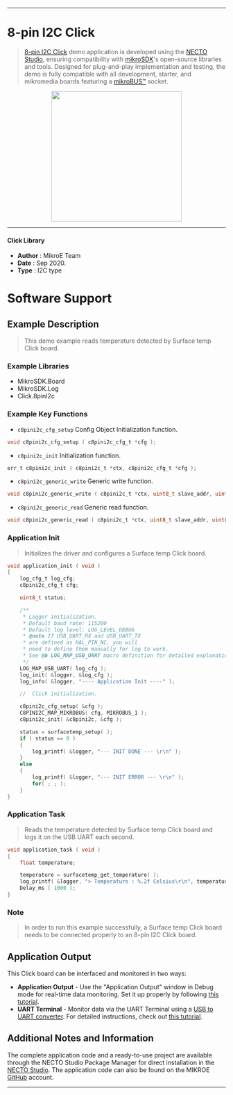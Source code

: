 
---
# 8-pin I2C Click

> [8-pin I2C Click](https://www.mikroe.com/?pid_product=MIKROE-4241) demo application is developed using
the [NECTO Studio](https://www.mikroe.com/necto), ensuring compatibility with [mikroSDK](https://www.mikroe.com/mikrosdk)'s
open-source libraries and tools. Designed for plug-and-play implementation and testing, the demo is fully compatible with
all development, starter, and mikromedia boards featuring a [mikroBUS&trade;](https://www.mikroe.com/mikrobus) socket.

<p align="center">
  <img src="https://www.mikroe.com/?pid_product=MIKROE-4241&image=1" height=300px>
</p>

---

#### Click Library

- **Author**        : MikroE Team
- **Date**          : Sep 2020.
- **Type**          : I2C type

# Software Support

## Example Description

> This demo example reads temperature detected by Surface temp Click board.

### Example Libraries

- MikroSDK.Board
- MikroSDK.Log
- Click.8pinI2c

### Example Key Functions

- `c8pini2c_cfg_setup` Config Object Initialization function. 
```c
void c8pini2c_cfg_setup ( c8pini2c_cfg_t *cfg );
``` 
 
- `c8pini2c_init` Initialization function. 
```c
err_t c8pini2c_init ( c8pini2c_t *ctx, c8pini2c_cfg_t *cfg );
```

- `c8pini2c_generic_write` Generic write function. 
```c
void c8pini2c_generic_write ( c8pini2c_t *ctx, uint8_t slave_addr, uint8_t reg, uint8_t *data_buf, uint8_t len );
```

- `c8pini2c_generic_read` Generic read function. 
```c
void c8pini2c_generic_read ( c8pini2c_t *ctx, uint8_t slave_addr, uint8_t reg, uint8_t *data_buf, uint8_t len );
```

### Application Init

> Initializes the driver and configures a Surface temp Click board.

```c
void application_init ( void )
{
    log_cfg_t log_cfg;
    c8pini2c_cfg_t cfg;

    uint8_t status;

    /** 
     * Logger initialization.
     * Default baud rate: 115200
     * Default log level: LOG_LEVEL_DEBUG
     * @note If USB_UART_RX and USB_UART_TX 
     * are defined as HAL_PIN_NC, you will 
     * need to define them manually for log to work. 
     * See @b LOG_MAP_USB_UART macro definition for detailed explanation.
     */
    LOG_MAP_USB_UART( log_cfg );
    log_init( &logger, &log_cfg );
    log_info( &logger, "---- Application Init ----" );

    //  Click initialization.

    c8pini2c_cfg_setup( &cfg );
    C8PINI2C_MAP_MIKROBUS( cfg, MIKROBUS_1 );
    c8pini2c_init( &c8pini2c, &cfg );

    status = surfacetemp_setup( );
    if ( status == 0 )
    {
        log_printf( &logger, "--- INIT DONE --- \r\n" );
    }
    else
    {
        log_printf( &logger, "--- INIT ERROR --- \r\n" );
        for( ; ; );
    }
}
```

### Application Task

> Reads the temperature detected by Surface temp Click board and logs it on the USB UART each second.

```c
void application_task ( void )
{
    float temperature;

    temperature = surfacetemp_get_temperature( );
    log_printf( &logger, "> Temperature : %.2f Celsius\r\n", temperature );
    Delay_ms ( 1000 );
}
```

### Note

> In order to run this example successfully, a Surface temp Click board needs to be connected properly to an 8-pin I2C Click board.

## Application Output

This Click board can be interfaced and monitored in two ways:
- **Application Output** - Use the "Application Output" window in Debug mode for real-time data monitoring.
Set it up properly by following [this tutorial](https://www.youtube.com/watch?v=ta5yyk1Woy4).
- **UART Terminal** - Monitor data via the UART Terminal using
a [USB to UART converter](https://www.mikroe.com/click/interface/usb?interface*=uart,uart). For detailed instructions,
check out [this tutorial](https://help.mikroe.com/necto/v2/Getting%20Started/Tools/UARTTerminalTool).

## Additional Notes and Information

The complete application code and a ready-to-use project are available through the NECTO Studio Package Manager for 
direct installation in the [NECTO Studio](https://www.mikroe.com/necto). The application code can also be found on
the MIKROE [GitHub](https://github.com/MikroElektronika/mikrosdk_click_v2) account.

---
